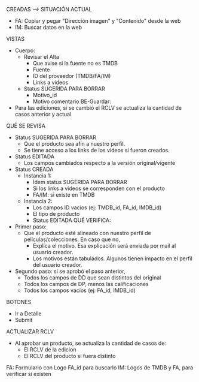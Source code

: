 CREADAS --> SITUACIÓN ACTUAL
- FA: Copiar y pegar "Dirección imagen" y "Contenido" desde la web
- IM: Buscar datos en la web

VISTAS
- Cuerpo:
	- Revisar el Alta
		- Que avise si la fuente no es TMDB
		- Fuente
		- ID del proveedor (TMDB/FA/IM)
		- Links a videos
	- Status SUGERIDA PARA BORRAR
		- Motivo_id
		- Motivo comentario
BE-Guardar:
- Para las ediciones, si se cambió el RCLV se actualiza la cantidad de casos anterior y actual

QUÉ SE REVISA
- Status SUGERIDA PARA BORRAR
	- Que el producto sea afín a nuestro perfil. 
	- Se tiene acceso a los links de los videos si fueron creados.
- Status EDITADA
	- Los campos cambiados respecto a la versión original/vigente
- Status CREADA
	- Instancia 1:
		- Ídem status SUGERIDA PARA BORRAR
		- Si los links a videos se corresponden con el producto
		- FA/IM: si existe en TMDB
	- Instancia 2:
		- Los campos ID vacíos (ej: TMDB_id, FA_id, IMDB_id)
		- El tipo de producto
		- Status EDITADA
QUÉ VERIFICA:
- Primer paso:
	- Que el producto esté alineado con nuestro perfil de películas/colecciones. En caso que no, 
		- Explica el motivo. Esa explicación será enviada por mail al usuario creador.
		- Los motivos están tabulados. Algunos tienen impacto en el perfil del usuario creador.
- Segundo paso: si se aprobó el paso anterior,
	- Todos los campos de DD que sean distintos del original
	- Todos los campos de DP, menos las calificaciones
	- Todos los campos vacíos (ej: FA_id, IMDB_id)

BOTONES
- Ir a Detalle
- Submit

ACTUALIZAR RCLV
- Al aprobar un producto, se actualiza la cantidad de casos de:
	- El RCLV de la edicion
	- El RCLV del producto si fuera distinto


FA: Formulario con Logo FA_id para buscarlo
IM: Logos de TMDB y FA, para verificar si existen